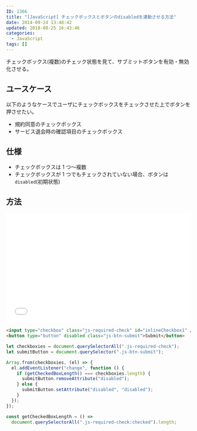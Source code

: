 ```yaml
---
ID: 1366
title: "[JavaScript] チェックボックスとボタンのdisabledを連動させる方法"
date: 2014-09-24 13:48:42
updated: 2018-08-25 16:43:46
categories:
  - JavaScript
tags: []
---
```


チェックボックス(複数)のチェック状態を見て、サブミットボタンを有効・無効化させる。

<!--more-->

## ユースケース

以下のようなケースでユーザにチェックボックスをチェックさせた上でボタンを押させたい。

- 規約同意のチェックボックス
- サービス退会時の確認項目のチェックボックス

## 仕様

- チェックボックスは 1 つ〜複数
- チェックボックスが 1 つでもチェックされていない場合、ボタンは`disabled`(初期状態)

## 方法

<iframe height='300' scrolling='no' title='Linkage of checkbox and submit button' src='//codepen.io/hiro0218/embed/yxeVvy/?height=317&theme-id=light&default-tab=result&embed-version=2' frameborder='no' allowtransparency='true' allowfullscreen='true' style='width: 100%;'>See the Pen <a href='https://codepen.io/hiro0218/pen/yxeVvy/'>Linkage of checkbox and submit button</a> by hiro (<a href='https://codepen.io/hiro0218'>@hiro0218</a>) on <a href='https://codepen.io'>CodePen</a>.
</iframe>

```html
<input type="checkbox" class="js-required-check" id="inlineCheckbox1" />
<button type="button" disabled class="js-btn-submit">Submit</button>
```

```js
let checkboxies = document.querySelectorAll(".js-required-check");
let submitButton = document.querySelector(".js-btn-submit");

Array.from(checkboxies, (el) => {
  el.addEventListener("change", function () {
    if (getCheckedBoxLength() === checkboxies.length) {
      submitButton.removeAttribute("disabled");
    } else {
      submitButton.setAttribute("disabled", "disabled");
    }
  });
});

const getCheckedBoxLength = () =>
  document.querySelectorAll(".js-required-check:checked").length;
```
